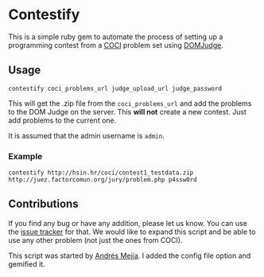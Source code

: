 Contestify
====

This is a simple ruby gem to automate the process of setting up a programming contest from a [COCI](http://www.hsin.hr/coci/) problem set using [DOMJudge](http://domjudge.sourceforge.net/).

Usage
---

```
contestify coci_problems_url judge_upload_url judge_password
```

This will get the .zip file from the `coci_problems_url` and add the problems to the DOM Judge on the server. This **will not** create a new contest. Just add problems to the current one.

It is assumed that the admin username is `admin`.

### Example

```
contestify http://hsin.hr/coci/contest1_testdata.zip http://juez.factorcomun.org/jury/problem.php p4ssw0rd
```

Contributions
---

If you find any bug or have any addition, please let us know. You can use the [issue tracker](https://github.com/nhocki/contestify/issues) for that. We would like to expand this script and be able to use any other problem (not just the ones from COCI).

This script was started by [Andrés Mejía](https://github.com/andmej). I added the config file option and gemified it.